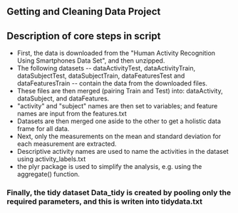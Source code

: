 ## Getting and Cleaning Data Project 

## Description of core steps in script

* First, the data is downloaded from the "Human Activity Recognition Using Smartphones Data Set", and then unzipped.
* The following datasets -- dataActivityTest, dataActivityTrain, dataSubjectTest, dataSubjectTrain, dataFeaturesTest and dataFeaturesTrain -- contain the data from the downloaded files.
* These files are then merged (pairing Train and Test) into: dataActivity, dataSubject, and dataFeatures.
* "activity" and "subject" names are then set to variables; and feature names are input from the features.txt
* Datasets are then merged one aside to the other to get a holistic data frame for all data.
* Next, only the measurements on the mean and standard deviation for each measurement are extracted.
* Descriptive activity names are used to name the activities in the dataset using activity_labels.txt
* the plyr package is used to simplify the analysis, e.g. using the aggregate() function.

### Finally, the tidy dataset Data_tidy is created by pooling only the required parameters, and this is writen into tidydata.txt